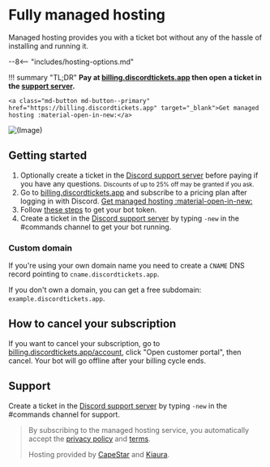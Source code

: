 # Fully managed hosting

Managed hosting provides you with a ticket bot without any of the hassle of installing and running it.

<!-- do not delete -->
--8<-- "includes/hosting-options.md"
<!-- /do not delete -->

!!! summary "TL;DR"
	**Pay at [billing.discordtickets.app](https://billing.discordtickets.app) then open a ticket in the [support server](https://go.eartharoid.me/discord).**

	<a class="md-button md-button--primary" href="https://billing.discordtickets.app" target="_blank">Get managed hosting :material-open-in-new:</a>

![(Image)](https://i.imgur.com/cJtMHUq.png)

## Getting started

1. Optionally create a ticket in the [Discord support server](https://go.eartharoid.me/discord) before paying if you have any questions. <small>Discounts of up to 25% off may be granted if you ask.</small>
2. Go to [billing.discordtickets.app](https://billing.discordtickets.app) and subscribe to a pricing plan after logging in with Discord. <a class="md-button md-button--primary" href="https://billing.discordtickets.app" target="_blank">Get managed hosting :material-open-in-new:</a>
3. Follow [these steps](/getting-started#getting-your-bot-token) to get your bot token.
4. Create a ticket in the [Discord support server](https://go.eartharoid.me/discord) by typing `-new` in the #commands channel to get your bot running.

### Custom domain

If you're using your own domain name you need to create a `CNAME` DNS record pointing to `cname.discordtickets.app`.

If you don't own a domain, you can get a free subdomain: `example.discordtickets.app`.

## How to cancel your subscription

If you want to cancel your subscription, go to [billing.discordtickets.app/account](https://billing.discordtickets.app/account), click "Open customer portal", then cancel. Your bot will go offline after your billing cycle ends.

<!-- do not delete -->
<!-- --8<-- "includes/hosting-form.html" -->
<!-- /do not delete -->

## Support

Create a ticket in the [Discord support server](https://go.eartharoid.me/discord) by typing `-new` in the #commands channel for support.

> By subscribing to the managed hosting service, you automatically accept the [privacy policy](https://billing.discordtickets.app/privacy) and [terms](https://billing.discordtickets.app/terms).
> 
> Hosting provided by [CapeStar](https://capestar.xyz/) and [Kiaura](https://kiaura.eu/).
